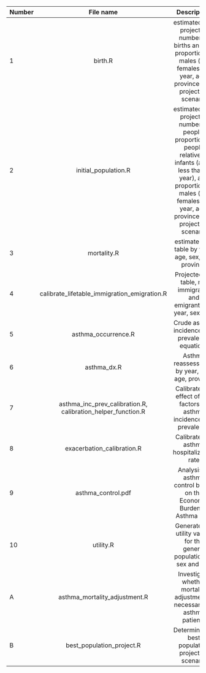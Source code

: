 | Number | File name | Description | Output |
|-|:-:|:------:|:---:|
| 1 | birth.R | estimated and projected number of births and the proportion of males (vs. females) by year, age, province, and projection scenario | master_birth.csv |
| 2 | initial_population.R | estimated and projected number of people, proportion of people relative to infants (aged less than 1 year), and proportion of males (vs. females) by year, age, province, and projection scenario | master_initial_pop_distribution_prop.csv |
| 3 | mortality.R | estimated life table by year, age, sex, and province |life_table.csv |
| 4 | calibrate_lifetable_immigration_emigration.R | Projected life table, net immigrants and emigrants, by year, sex, age  | master_life_table.csv,master_emigration_table.csv, master_immigration_table.csv, master_immigration_table_modified.csv |
| 5 |asthma_occurrence.R | Crude asthma incidence and prevalence equations | asthma_incidence_model.rds, asthma_prevalence_model.rds|
| 6 | asthma_dx.R | Asthma reassessment by year, sex, age, province | master_asthma_assessment.csv |
| 7 | asthma_inc_prev_calibration.R, calibration_helper_function.R| Calibrate the effect of risk factors on asthma incidence and prevalence | master_asthma_prev_inc.csv |
| 8 | exacerbation_calibration.R | Calibrate the asthma hospitalization rate | master_calibrated_exac.csv|
| 9 | asthma_control.pdf | Analysis of asthma control based on the Economic Burden of Asthma data  | asthma control model |
| 10 | utility.R | Generate the utility values for the general population by sex and age | eq5d_canada.csv |
| A | asthma_mortality_adjustment.R  | Investigate whether mortality adjustment is necessary for asthma patients | |
| B | best_population_project.R| Determine the best population projection scenario | | 
